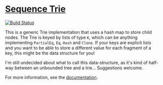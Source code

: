 [Sequence Trie][doc]
====

[![Build Status](https://travis-ci.org/michaelsproul/rust-hash-trie.svg)](https://travis-ci.org/michaelsproul/rust-hash-trie)

This is a generic Trie implementation that uses a hash map to store child nodes. The Trie is keyed by lists of type `K`, which can be anything implementing `PartialEq`, `Eq`, `Hash` and `Clone`. If your keys are explicit lists and you want to be able to store a different value for each fragment of a key, this might be the data structure for you!

I'm still undecided about what to call this data-structure, as it's kind of half-way between an unbounded tree and a trie... Suggestions welcome.

For more information, see the [documentation][doc].

[doc]: http://gnuhacks.com/rust/sequence_trie/
